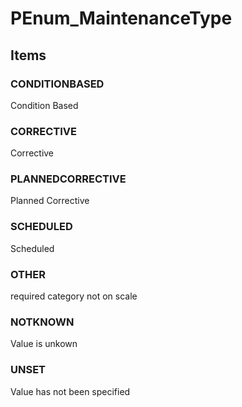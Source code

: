 # PEnum_MaintenanceType

## Items

### CONDITIONBASED
Condition Based

### CORRECTIVE
Corrective

### PLANNEDCORRECTIVE
Planned Corrective

### SCHEDULED
Scheduled

### OTHER
required category not on scale

### NOTKNOWN
Value is unkown

### UNSET
Value has not been specified
